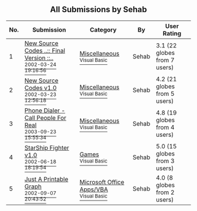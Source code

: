 ﻿<div align="center">

## All Submissions by Sehab

</div>

No.  | Submission | Category | By   | User Rating
---- | ---------- | -------- | ---- | -----------
1 | [New Source Codes \.\.:: Final Version ::\.\.<br /><sup>2002-03-24 19:16:56</sup>](https://github.com/Planet-Source-Code/sehab-new-source-codes-final-version__1-33035) | [Miscellaneous<br /><sup>Visual Basic</sup>](../ByCategory/miscellaneous__1-1.md) | Sehab | 3.1 (22 globes from 7 users)
2 | [New Source Codes v1\.0<br /><sup>2002-03-23 12:56:18</sup>](https://github.com/Planet-Source-Code/sehab-new-source-codes-v1-0__1-32994) | [Miscellaneous<br /><sup>Visual Basic</sup>](../ByCategory/miscellaneous__1-1.md) | Sehab | 4.2 (21 globes from 5 users)
3 | [Phone Dialer \- Call People For Real<br /><sup>2003-09-23 15:55:34</sup>](https://github.com/Planet-Source-Code/sehab-phone-dialer-call-people-for-real__1-48730) | [Miscellaneous<br /><sup>Visual Basic</sup>](../ByCategory/miscellaneous__1-1.md) | Sehab | 4.8 (19 globes from 4 users)
4 | [StarShip Fighter v1\.0<br /><sup>2002-06-18 18:19:54</sup>](https://github.com/Planet-Source-Code/sehab-starship-fighter-v1-0__1-36004) | [Games<br /><sup>Visual Basic</sup>](../ByCategory/games__1-38.md) | Sehab | 5.0 (15 globes from 3 users)
5 | [Just A Printable Graph<br /><sup>2002-09-07 20:43:52</sup>](https://github.com/Planet-Source-Code/sehab-just-a-printable-graph__1-38762) | [Microsoft Office Apps/VBA<br /><sup>Visual Basic</sup>](../ByCategory/microsoft-office-apps-vba__1-42.md) | Sehab | 4.0 (8 globes from 2 users)

